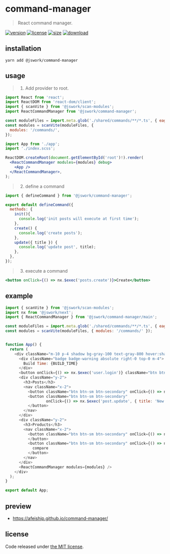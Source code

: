 # command-manager
> React command manager.

[![version][version-image]][version-url]
[![license][license-image]][license-url]
[![size][size-image]][size-url]
[![download][download-image]][download-url]

## installation

```shell
yarn add @jswork/command-manager
```

## usage

> 1. Add provider to root.
```jsx
import React from 'react';
import ReactDOM from 'react-dom/client';
import { scanVite } from '@jswork/scan-modules';
import ReactCommandManager from '@jswork/command-manager';

const moduleFiles = import.meta.glob('./shared/commands/**/*.ts', { eager: true });
const modules = scanVite(moduleFiles, {
  modules: '/commands/',
});

import App from './app';
import './index.scss';

ReactDOM.createRoot(document.getElementById('root')!).render(
  <ReactCommandManager modules={modules} debug>
    <App />
  </ReactCommandManager>,
);
```

> 2. define a command
```jsx
import { defineCommand } from '@jswork/command-manager';

export default defineCommand({
  methods: {
    init(){
      console.log('init posts will execute at first time');
    },
    create() {
      console.log('create posts');
    },
    update({ title }) {
      console.log('update post', title);
    },
  },
});
```

> 3. execute a command
```jsx
<button onClick={() => nx.$exec('posts.create')}>Create</button>
```


## example
  ```js
  import { scanVite } from '@jswork/scan-modules';
  import nx from '@jswork/next';
  import { ReactCommandManager } from '@jswork/command-manager/main';

  const moduleFiles = import.meta.glob('./shared/commands/**/*.ts', { eager: true });
  const modules = scanVite(moduleFiles, { modules: '/commands/' });


  function App() {
    return (
      <div className="m-10 p-4 shadow bg-gray-100 text-gray-800 hover:shadow-md transition-all">
        <div className="badge badge-warning absolute right-0 top-0 m-4">
          Build Time: {BUILD_TIME}
        </div>
        <button onClick={() => nx.$exec('user.login')} className="btn btn-primary">User Login</button>
        <div className="y-2">
          <h3>Posts</h3>
          <nav className="x-2">
            <button className="btn btn-sm btn-secondary" onClick={() => nx.$exec('post.create')}>New Post</button>
            <button className="btn btn-sm btn-secondary"
                    onClick={() => nx.$exec('post.update', { title: 'New Title' })}>Update Post
            </button>
          </nav>
        </div>
        <div className="y-2">
          <h3>Products</h3>
          <nav className="x-2">
            <button className="btn btn-sm btn-secondary" onClick={() => nx.$exec('productCompare.add')}>Add to compare
            </button>
            <button className="btn btn-sm btn-secondary" onClick={() => nx.$exec('productCompare.remove')}>Remove from
              compare
            </button>
          </nav>
        </div>
        <ReactCommandManager modules={modules} />
      </div>
    );
  }

  export default App;
  ```

## preview
- https://afeiship.github.io/command-manager/

## license
Code released under [the MIT license](https://github.com/afeiship/command-manager/blob/master/LICENSE.txt).

[version-image]: https://img.shields.io/npm/v/@jswork/command-manager
[version-url]: https://npmjs.org/package/@jswork/command-manager

[license-image]: https://img.shields.io/npm/l/@jswork/command-manager
[license-url]: https://github.com/afeiship/command-manager/blob/master/LICENSE.txt

[size-image]: https://img.shields.io/bundlephobia/minzip/@jswork/command-manager
[size-url]: https://github.com/afeiship/command-manager/blob/master/dist/command-manager.min.js

[download-image]: https://img.shields.io/npm/dm/@jswork/command-manager
[download-url]: https://www.npmjs.com/package/@jswork/command-manager
